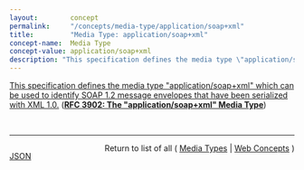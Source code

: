 ```yaml
---
layout:        concept
permalink:     "/concepts/media-type/application/soap+xml"
title:         "Media Type: application/soap+xml"
concept-name:  Media Type
concept-value: application/soap+xml
description: "This specification defines the media type \"application/soap+xml\" which can be used to identify SOAP 1.2 message envelopes that have been serialized with XML 1.0."
---
```


[This specification defines the media type "application/soap+xml" which can be used to identify SOAP 1.2 message envelopes that have been serialized with XML 1.0.](https://datatracker.ietf.org/doc/html/rfc3902#section-1 "Read documentation for Media Type &#34;application/soap+xml&#34;") (**[RFC 3902: The "application/soap+xml" Media Type](/specs/IETF/RFC/3902 "This document defines the &#34;application/soap+xml&#34; media type which can be used to describe SOAP 1.2 messages serialized as XML 1.0.")**)

<br/>
<hr/>

<p style="float : left"><a href="./application/soap+xml.json" title="JSON representing this particular Web Concept value">JSON</a></p>
<p style="text-align: right">Return to list of all ( <a href="../media-type/">Media Types</a> | <a href="../">Web Concepts</a> )</p>
